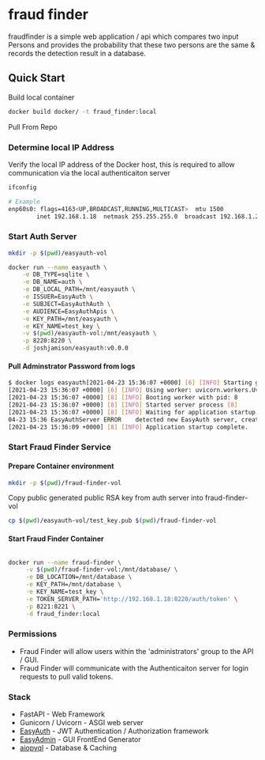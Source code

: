 # fraud finder

fraudfinder is a simple web application / api which compares two input Persons and provides the probability that these two persons are the same & records the detection result in a database.

## Quick Start

Build local container
```bash
docker build docker/ -t fraud_finder:local 
```
Pull From Repo


### Determine local IP Address
Verify the local IP address of the Docker host, this is required to allow communication via the local authenticaiton server

```bash
ifconfig 

# Example
enp60s0: flags=4163<UP,BROADCAST,RUNNING,MULTICAST>  mtu 1500
        inet 192.168.1.18  netmask 255.255.255.0  broadcast 192.168.1.255
```

### Start Auth Server

```bash
mkdir -p $(pwd)/easyauth-vol

docker run --name easyauth \
    -e DB_TYPE=sqlite \
    -e DB_NAME=auth \
    -e DB_LOCAL_PATH=/mnt/easyauth \
    -e ISSUER=EasyAuth \
    -e SUBJECT=EasyAuthAuth \
    -e AUDIENCE=EasyAuthApis \
    -e KEY_PATH=/mnt/easyauth \
    -e KEY_NAME=test_key \
    -v $(pwd)/easyauth-vol:/mnt/easyauth \
    -p 8220:8220 \
    -d joshjamison/easyauth:v0.0.0
```

#### Pull Adminstrator Password from logs

```bash
$ docker logs easyauth[2021-04-23 15:36:07 +0000] [6] [INFO] Starting gunicorn 20.1.0[2021-04-23 15:36:07 +0000] [6] [INFO] Listening at: http://0.0.0.0:8220 (6)
[2021-04-23 15:36:07 +0000] [6] [INFO] Using worker: uvicorn.workers.UvicornWorker
[2021-04-23 15:36:07 +0000] [8] [INFO] Booting worker with pid: 8
[2021-04-23 15:36:07 +0000] [8] [INFO] Started server process [8]
[2021-04-23 15:36:07 +0000] [8] [INFO] Waiting for application startup.
04-23 15:36 EasyAuthServer ERROR    detected new EasyAuth server, created admin user with password: cwmykhzj
[2021-04-23 15:36:09 +0000] [8] [INFO] Application startup complete.
```

### Start Fraud Finder Service 

#### Prepare Container environment

```bash
mkdir -p $(pwd)/fraud-finder-vol

```
Copy public generated public RSA key from auth server into fraud-finder-vol

```bash
cp $(pwd)/easyauth-vol/test_key.pub $(pwd)/fraud-finder-vol
```

#### Start Fraud Finder Container
```bash

docker run --name fraud-finder \
     -v $(pwd)/fraud-finder-vol:/mnt/database/ \
     -e DB_LOCATION=/mnt/database \
     -e KEY_PATH=/mnt/database \
     -e KEY_NAME=test_key \
     -e TOKEN_SERVER_PATH='http://192.168.1.18:8220/auth/token' \
     -p 8221:8221 \
     -d fraud_finder:local
```

### Permissions 
- Fraud Finder will allow users within the 'administrators' group to the API / GUI. 
- Fraud Finder will communicate with the Authenticaiton server for login requests to pull valid tokens. 

### Stack
- FastAPI - Web Framework
- Gunicorn / Uvicorn - ASGI web server
- [EasyAuth](https://github.com/codemation/easyauth) - JWT Authentication / Authorization framework
- [EasyAdmin](https://github.com/codemation/easyadmin) - GUI FrontEnd Generator 
- [aiopyql](https://github.com/codemation/aiopyql) - Database & Caching
